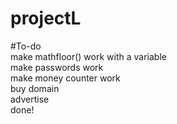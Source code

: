 # projectL
#To-do<br />
make mathfloor() work with a variable<br />
make passwords work<br />
make money counter work<br />
buy domain<br />
advertise<br />
done!<br />
